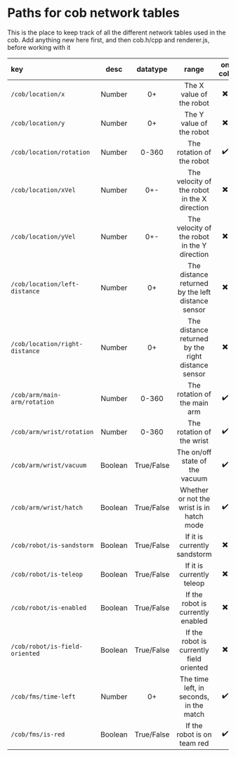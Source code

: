 # Paths for cob network tables
This is the place to keep track of all the different network tables used in the cob. 
Add anything new here first, and then cob.h/cpp and renderer.js, before working with it

|key|desc|datatype|range|on cob|on robot|Planned|
|:---|:---:|:----:|:---:|:----:|:-----------:|:------|
`/cob/location/x` | Number | 0+ | The X value of the robot | ✖️ | ✖️ | ✖️
`/cob/location/y` | Number | 0+ | The Y value of the robot | ✖️ | ✖️ | ✖️
`/cob/location/rotation` | Number | 0-360 | The rotation of the robot | ✔️ | ✔️ | ✔️
`/cob/location/xVel` | Number | 0+- | The velocity of the robot in the X direction | ✖️ | ✖️ | ➖
`/cob/location/yVel` | Number | 0+- | The velocity of the robot in the Y direction | ✖️ | ✖️ | ➖
`/cob/location/left-distance` | Number | 0+ | The distance returned by the left distance sensor | ✖️ | ✖️ | ✖️
`/cob/location/right-distance` | Number | 0+ | The distance returned by the right distance sensor | ✖️ | ✖️ | ✖️
`/cob/arm/main-arm/rotation` | Number | 0-360 | The rotation of the main arm | ✔️ | ✖️ | ✔️
`/cob/arm/wrist/rotation` | Number | 0-360 | The rotation of the wrist | ✔️ | ✖️ | ✔️
`/cob/arm/wrist/vacuum` | Boolean | True/False | The on/off state of the vacuum | ✔️ | ✖️ | ✔️
`/cob/arm/wrist/hatch` | Boolean | True/False | Whether or not the wrist is in hatch mode | ✔️ | ✖️ | ✔️
`/cob/robot/is-sandstorm` | Boolean | True/False | If it is currently sandstorm | ✖️ | ✖️ | ✖️
`/cob/robot/is-teleop` | Boolean | True/False | If it is currently teleop | ✖️ | ✖️ | ✖️
`/cob/robot/is-enabled` | Boolean | True/False | If the robot is currently enabled | ✖️ | ✖️ | ✖️
`/cob/robot/is-field-oriented` | Boolean | True/False | If the robot is currently field oriented | ✖️ | ✔️ | ✔️ 
`/cob/fms/time-left` | Number | 0+ | The time left, in seconds, in the match | ✔️ | ✖️ | ✔️
`/cob/fms/is-red` | Boolean | True/False | If the robot is on team red | ✔️ | ✖️ | ✔️
